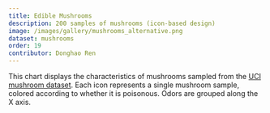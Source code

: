 ```yaml
---
title: Edible Mushrooms
description: 200 samples of mushrooms (icon-based design)
image: /images/gallery/mushrooms_alternative.png
dataset: mushrooms
order: 19
contributor: Donghao Ren
---
```


This chart displays the characteristics of mushrooms sampled from the [UCI mushroom dataset](https://archive.ics.uci.edu/ml/datasets/Mushroom).
Each icon represents a single mushroom sample, colored according to whether it is poisonous. Odors are grouped along the X axis.